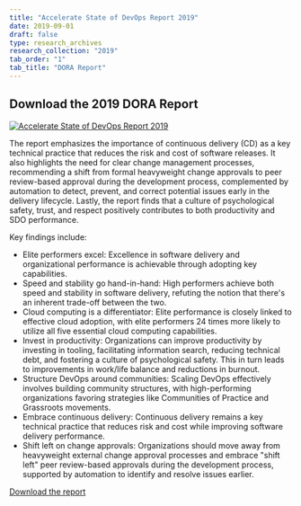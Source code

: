 ```yaml
---
title: "Accelerate State of DevOps Report 2019"
date: 2019-09-01
draft: false
type: research_archives
research_collection: "2019"
tab_order: "1"
tab_title: "DORA Report"
---
```


## Download the 2019 DORA Report
[![Accelerate State of DevOps Report 2019](2019-dora-accelerate-state-of-devops-report.png)](2019-dora-accelerate-state-of-devops-report.pdf)


The report emphasizes the importance of continuous delivery (CD) as a key technical practice that reduces the risk and cost of software releases. It also highlights the need for clear change management processes, recommending a shift from formal heavyweight change approvals to peer review-based approval during the development process, complemented by automation to detect, prevent, and correct potential issues early in the delivery lifecycle. Lastly, the report finds that a culture of psychological safety, trust, and respect positively contributes to both productivity and SDO performance.

Key findings include:

* Elite performers excel: Excellence in software delivery and organizational performance is achievable through adopting key capabilities.
* Speed and stability go hand-in-hand: High performers achieve both speed and stability in software delivery, refuting the notion that there's an inherent trade-off between the two.
* Cloud computing is a differentiator: Elite performance is closely linked to effective cloud adoption, with elite performers 24 times more likely to utilize all five essential cloud computing capabilities.
* Invest in productivity: Organizations can improve productivity by investing in tooling, facilitating information search, reducing technical debt, and fostering a culture of psychological safety. This in turn leads to improvements in work/life balance and reductions in burnout.
* Structure DevOps around communities: Scaling DevOps effectively involves building community structures, with high-performing organizations favoring strategies like Communities of Practice and Grassroots movements.
* Embrace continuous delivery: Continuous delivery remains a key technical practice that reduces risk and cost while improving software delivery performance.
* Shift left on change approvals: Organizations should move away from heavyweight external change approval processes and embrace "shift left" peer review-based approvals during the development process, supported by automation to identify and resolve issues earlier.

[Download the report](2019-dora-accelerate-state-of-devops-report.pdf)